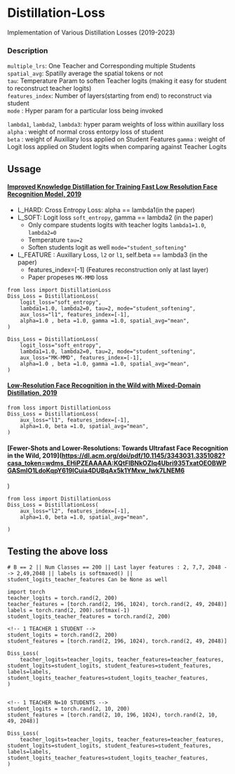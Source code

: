 # Distillation-Loss
Implementation of Various Distillation Losses (2019-2023) 

### Description

`multiple_lrs`: One Teacher and Corresponding multiple Students   
`spatial_avg`: Spatilly average the spatial tokens or not   
`tau`: Temperature Param to soften Teacher logits (making it easy for student to reconstruct teacher logits)  
`features_index`: Number of layers(starting from end) to reconstruct via student  
`mode` : Hyper param for a particular loss being invoked

`lambda1`, `lambda2`, `lambda3`: hyper param weights of loss within auxillary loss   
`alpha` : weight of normal cross entorpy loss of student  
`beta` :  weight of Auxillary loss applied on Student Features 
`gamma` :  weight of Logit loss applied on Student logits when comparing against Teacher Logits 

## Ussage

#### [Improved Knowledge Distillation for Training Fast Low Resolution Face Recognition Model, 2019](https://openaccess.thecvf.com/content_ICCVW_2019/papers/LSR/Wang_Improved_Knowledge_Distillation_for_Training_Fast_Low_Resolution_Face_Recognition_ICCVW_2019_paper.pdf)

 - L_HARD: Cross Entropy Loss: alpha == lambda1(in the paper)  
 - L_SOFT: Logit loss `soft_entropy`, gamma == lambda2 (in the paper)
    - Only compare students logits with teacher logits `lambda1=1.0`, `lambda2=0`
    - Temperature `tau=2`
    - Soften students logit as well `mode="student_softening"`
 - L_FEATURE : Auxillary Loss, `l2` or `l1`, self.beta == lambda3 (in the paper)
    - features_index=[-1] (Features reconstruction only at last layer)
    - Paper propeses `MK-MMD` loss
    
```
from loss import DistillationLoss
Diss_Loss = DistillationLoss(
    logit_loss="soft_entropy", 
    lambda1=1.0, lambda2=0, tau=2, mode="student_softening",
    aux_loss="l1", features_index=[-1],  
    alpha=1.0 , beta =1.0, gamma =1.0, spatial_avg="mean",
)

Diss_Loss = DistillationLoss(
    logit_loss="soft_entropy", 
    lambda1=1.0, lambda2=0, tau=2, mode="student_softening",
    aux_loss="MK-MMD", features_index=[-1],  
    alpha=1.0 , beta =1.0, gamma =1.0, spatial_avg="mean",
)
```

#### [Low-Resolution Face Recognition in the Wild with Mixed-Domain Distillation, 2019](https://ieeexplore.ieee.org/stamp/stamp.jsp?tp=&arnumber=8919361)
   
```
from loss import DistillationLoss
Diss_Loss = DistillationLoss(
    aux_loss="l1", features_index=[-1], 
    alpha=1.0, beta =1.0, spatial_avg="mean",
)
```

#### [Fewer-Shots and Lower-Resolutions: Towards Ultrafast Face Recognition in the Wild, 2019](https://dl.acm.org/doi/pdf/10.1145/3343031.3351082?casa_token=wdms_EHiPZEAAAAA:KQtFlBNkOZIq4Ubri935TxatOEOBWPGASmIO1LdoKqpY619lCuia4DUBqAx5k1YMxw_lwk7LNEM6
)

```
from loss import DistillationLoss
Diss_Loss = DistillationLoss(
    aux_loss="l2", features_index=[-1], 
    alpha=1.0, beta =1.0, spatial_avg="mean",

)
```





## Testing the above loss 

```
# B == 2 || Num Classes == 200 || Last layer features : 2, 7,7, 2048 --> 2,49,2048 || labels is softmaxed() || student_logits_teacher_features Can be None as well 

import torch
teacher_logits = torch.rand(2, 200)
teacher_features = [torch.rand(2, 196, 1024), torch.rand(2, 49, 2048)] 
labels = torch.rand(2, 200).softmax(-1)
student_logits_teacher_features = torch.rand(2, 200)

<!-- 1 TEACHER 1 STUDENT -->
student_logits = torch.rand(2, 200)
student_features = [torch.rand(2, 196, 1024), torch.rand(2, 49, 2048)] 

Diss_Loss(
    teacher_logits=teacher_logits, teacher_features=teacher_features, student_logits=student_logits, student_features=student_features, labels=labels, student_logits_teacher_features=student_logits_teacher_features,
)


<!-- 1 TEACHER N=10 STUDENTS -->
student_logits = torch.rand(2, 10, 200)
student_features = [torch.rand(2, 10, 196, 1024), torch.rand(2, 10, 49, 2048)] 

Diss_Loss(
    teacher_logits=teacher_logits, teacher_features=teacher_features, student_logits=student_logits, student_features=student_features, labels=labels, student_logits_teacher_features=student_logits_teacher_features,
)
```